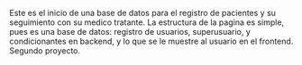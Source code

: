 Este es el inicio de una base de datos para el registro de pacientes y su seguimiento con su medico tratante.
La estructura de la pagina es simple, pues es una base de datos: registro de usuarios,  superusuario, y condicionantes en backend, y lo que se le muestre al usuario en el frontend. Segundo proyecto.